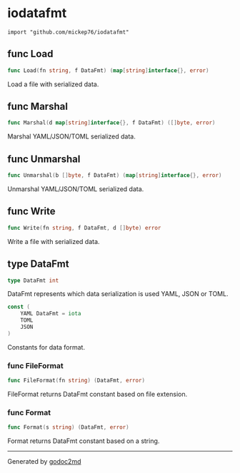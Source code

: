 
# iodatafmt
    import "github.com/mickep76/iodatafmt"






## func Load
``` go
func Load(fn string, f DataFmt) (map[string]interface{}, error)
```
Load a file with serialized data.


## func Marshal
``` go
func Marshal(d map[string]interface{}, f DataFmt) ([]byte, error)
```
Marshal YAML/JSON/TOML serialized data.


## func Unmarshal
``` go
func Unmarshal(b []byte, f DataFmt) (map[string]interface{}, error)
```
Unmarshal YAML/JSON/TOML serialized data.


## func Write
``` go
func Write(fn string, f DataFmt, d []byte) error
```
Write a file with serialized data.



## type DataFmt
``` go
type DataFmt int
```
DataFmt represents which data serialization is used YAML, JSON or TOML.



``` go
const (
    YAML DataFmt = iota
    TOML
    JSON
)
```
Constants for data format.







### func FileFormat
``` go
func FileFormat(fn string) (DataFmt, error)
```
FileFormat returns DataFmt constant based on file extension.


### func Format
``` go
func Format(s string) (DataFmt, error)
```
Format returns DataFmt constant based on a string.










- - -
Generated by [godoc2md](http://godoc.org/github.com/davecheney/godoc2md)